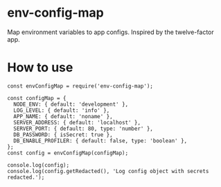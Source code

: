# env-config-map

Map environment variables to app configs. Inspired by the twelve-factor app.

# How to use

```
const envConfigMap = require('env-config-map');

const configMap = {
  NODE_ENV: { default: 'development' },
  LOG_LEVEL: { default: 'info' },
  APP_NAME: { default: 'noname' },
  SERVER_ADDRESS: { default: 'localhost' },
  SERVER_PORT: { default: 80, type: 'number' },
  DB_PASSWORD: { isSecret: true },
  DB_ENABLE_PROFILER: { default: false, type: 'boolean' },
};
const config = envConfigMap(configMap);

console.log(config);
console.log(config.getRedacted(), 'Log config object with secrets redacted.');
```
